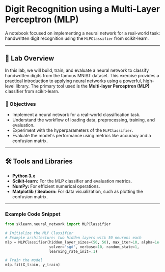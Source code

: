 # Digit Recognition using a Multi-Layer Perceptron (MLP)


A notebook focused on implementing a neural network for a real-world task: handwritten digit recognition using the `MLPClassifier` from scikit-learn.

---

## 📖 Lab Overview

In this lab, we will build, train, and evaluate a neural network to classify handwritten digits from the famous MNIST dataset. This exercise provides a practical introduction to applying neural networks using a powerful, high-level library. The primary tool used is the **Multi-layer Perceptron (MLP)** classifier from scikit-learn.

### 🎯 Objectives
* Implement a neural network for a real-world classification task.
* Understand the workflow of loading data, preprocessing, training, and evaluation.
* Experiment with the hyperparameters of the `MLPClassifier`.
* Evaluate the model's performance using metrics like accuracy and a confusion matrix.



---

## 🛠️ Tools and Libraries

* **Python 3.x**
* **Scikit-learn:** For the MLP classifier and evaluation metrics.
* **NumPy:** For efficient numerical operations.
* **Matplotlib / Seaborn:** For data visualization, such as plotting the confusion matrix.

---


### Example Code Snippet
```python
from sklearn.neural_network import MLPClassifier

# Initialize the MLP Classifier
# Example architecture: two hidden layers with 50 neurons each
mlp = MLPClassifier(hidden_layer_sizes=(50, 50), max_iter=10, alpha=1e-4,
                    solver='sgd', verbose=10, random_state=1,
                    learning_rate_init=.1)

# Train the model
mlp.fit(X_train, y_train)
```
